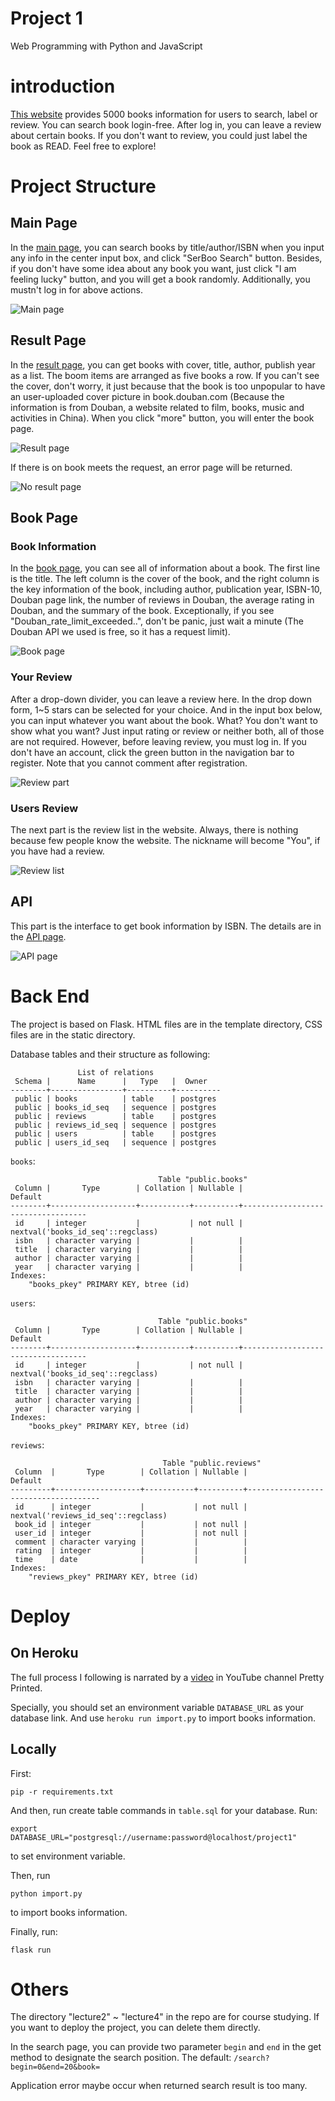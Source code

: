# Project 1

Web Programming with Python and JavaScript

# introduction

[This website](http://serboo-eswzy.herokuapp.com/) provides 5000 books information for users to search, label or review. You can search book login-free. After log in, you can leave a review about certain books. If you don't want to review, you could just label the book as READ. Feel free to explore!

# Project Structure

## Main Page

In the [main page](http://serboo-eswzy.herokuapp.com/), you can search books by title/author/ISBN when you input any info in the center input box, and click "SerBoo Search" button. Besides, if you don't have some idea about any book you want, just click "I am feeling lucky" button, and you will get a book randomly. Additionally, you mustn't log in for above actions. 

![Main page](https://github.com/ESWZY/cs50web-project1/blob/master/screenshot/main-page.png) 

## Result Page

In the [result page](http://serboo-eswzy.herokuapp.com/search?book=the), you can get books with cover, title, author, publish year as a list. The boom items are arranged as five books a row. If you can't see the cover, don't worry, it just because that the book is too unpopular to have an user-uploaded cover picture in book.douban.com (Because the information is from Douban, a website related to film, books, music and activities in China). When you click "more" button, you will enter the book page.

![Result page](https://github.com/ESWZY/cs50web-project1/blob/master/screenshot/result-page.png) 

If there is on book meets the request, an error page will be returned.

![No result page](https://github.com/ESWZY/cs50web-project1/blob/master/screenshot/no-result-page.png)

## Book Page

### Book Information

In the [book page](http://serboo-eswzy.herokuapp.com/search?lucky=True), you can see all of information about a book. The first line is the title. The left column is the cover of the book, and the right column is the key information of the book, including author, publication year, ISBN-10, Douban page link, the number of reviews in Douban, the average rating in Douban, and the summary of the book. Exceptionally, if you see "Douban_rate_limit_exceeded..", don't be panic, just wait a minute (The Douban API we used is free, so it has a request limit).

![Book page](https://github.com/ESWZY/cs50web-project1/blob/master/screenshot/book-page.png) 

### Your Review

After a drop-down divider, you can leave a review here. In the drop down form, 1~5 stars can be selected for your choice. And in the input box below, you can input whatever you want about the book. What? You don't want to show what you want? Just input rating or review or neither both, all of those are not required. However, before leaving review, you must log in. If you don't have an account, click the green button in the navigation bar to register. Note that you cannot comment after registration.

![Review part](https://github.com/ESWZY/cs50web-project1/blob/master/screenshot/review-part.png) 

### Users Review

The next part is the review list in the website. Always, there is nothing because few people know the website. The nickname will become "You", if you have had a review.

![Review list](https://github.com/ESWZY/cs50web-project1/blob/master/screenshot/review-list.png) 

## API

This part is the interface to get book information by ISBN. The details are in the [API page](https://serboo-eswzy.herokuapp.com/api). 

![API page](https://github.com/ESWZY/cs50web-project1/blob/master/screenshot/API-page.png) 

# Back End

The project is based on Flask. HTML files are in the template directory, CSS files are in the static directory.

Database tables and their structure as following:

```
               List of relations
 Schema |      Name      |   Type   |  Owner
--------+----------------+----------+----------
 public | books          | table    | postgres
 public | books_id_seq   | sequence | postgres
 public | reviews        | table    | postgres
 public | reviews_id_seq | sequence | postgres
 public | users          | table    | postgres
 public | users_id_seq   | sequence | postgres
```

```books```:
```
                                 Table "public.books"
 Column |       Type        | Collation | Nullable |              Default
--------+-------------------+-----------+----------+-----------------------------------
 id     | integer           |           | not null | nextval('books_id_seq'::regclass)
 isbn   | character varying |           |          |
 title  | character varying |           |          |
 author | character varying |           |          |
 year   | character varying |           |          |
Indexes:
    "books_pkey" PRIMARY KEY, btree (id)
```

```users```:

```
                                 Table "public.books"
 Column |       Type        | Collation | Nullable |              Default
--------+-------------------+-----------+----------+-----------------------------------
 id     | integer           |           | not null | nextval('books_id_seq'::regclass)
 isbn   | character varying |           |          |
 title  | character varying |           |          |
 author | character varying |           |          |
 year   | character varying |           |          |
Indexes:
    "books_pkey" PRIMARY KEY, btree (id)
```

```reviews```:

```
                                  Table "public.reviews"
 Column  |       Type        | Collation | Nullable |               Default
---------+-------------------+-----------+----------+-------------------------------------
 id      | integer           |           | not null | nextval('reviews_id_seq'::regclass)
 book_id | integer           |           | not null |
 user_id | integer           |           | not null |
 comment | character varying |           |          |
 rating  | integer           |           |          |
 time    | date              |           |          |
Indexes:
    "reviews_pkey" PRIMARY KEY, btree (id)
```

# Deploy 

## On Heroku

The full process I following is narrated by a [video](https://www.youtube.com/watch?v=FKy21FnjKS0) in YouTube channel Pretty Printed. 

Specially, you should set an environment variable `DATABASE_URL` as your database link. And use ```heroku run import.py``` to import books information.

## Locally

First:

```shell
pip -r requirements.txt
```

And then, run create table commands in ```table.sql``` for your database. Run:

```shell
export DATABASE_URL="postgresql://username:password@localhost/project1"
```

to set environment variable.

Then, run 

```shell
python import.py
``` 
to import books information.

Finally, run:

```shell
flask run
```

# Others

The directory "lecture2" ~ "lecture4" in the repo are for course studying. If you want to deploy the project, you can delete them directly.

In the search page, you can provide two parameter ```begin``` and ```end``` in the get method to designate the search position. The default: ```/search?begin=0&end=20&book=```

Application error maybe occur when returned search result is too many.
